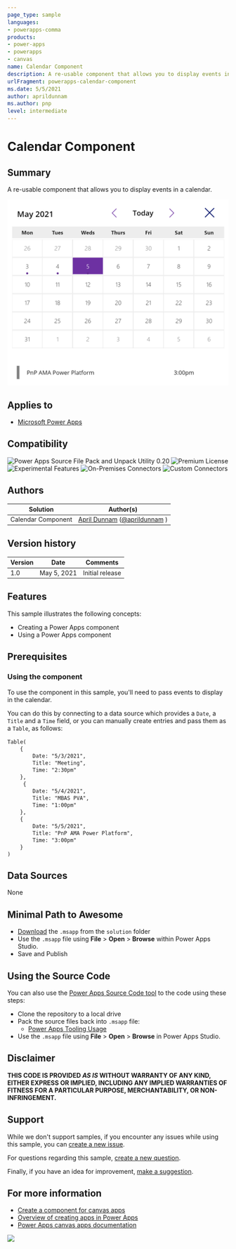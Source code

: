 ```yaml
---
page_type: sample
languages:
- powerapps-comma
products:
- power-apps
- powerapps
- canvas
name: Calendar Component
description: A re-usable component that allows you to display events in  a calendar.
urlFragment: powerapps-calendar-component
ms.date: 5/5/2021
author: aprildunnam
ms.author: pnp
level: intermediate
---
```


# Calendar Component

## Summary

A re-usable component that allows you to display events in  a calendar.

![Preview](./assets/preview.png)  


## Applies to

* [Microsoft Power Apps](https://docs.microsoft.com/powerapps/)

## Compatibility

![Power Apps Source File Pack and Unpack Utility 0.20](https://img.shields.io/badge/Packing%20Tool-0.20-green.svg)
![Premium License](https://img.shields.io/badge/Premium%20License-Not%20Required-green.svg "Premium Power Apps license not required")
![Experimental Features](https://img.shields.io/badge/Experimental%20Features-No-green.svg "Does not rely on experimental features")
![On-Premises Connectors](https://img.shields.io/badge/On--Premises%20Connectors-No-green.svg "Does not use on-premise connectors")
![Custom Connectors](https://img.shields.io/badge/Custom%20Connectors-Not%20Required-green.svg "Does not use custom connectors")

## Authors

Solution|Author(s)
--------|---------
Calendar Component | [April Dunnam](https://github.com/aprildunnam) ([@aprildunnam](https://www.twitter.com/aprildunnam) )

## Version history

Version|Date|Comments
-------|----|--------
1.0|May 5, 2021|Initial release


## Features

This sample illustrates the following concepts:

* Creating a Power Apps component
* Using a Power Apps component

## Prerequisites

### Using the component

To use the component in this sample, you'll need to pass events to display in the calendar.

You can do this by connecting to a data source which provides a `Date`, a `Title` and a `Time` field, or you can manually create entries and pass them as a `Table`, as follows:

```excel
Table(
    {
        Date: "5/3/2021",
        Title: "Meeting",
        Time: "2:30pm"
    },
     {
        Date: "5/4/2021",
        Title: "MBAS PVA",
        Time: "1:00pm"
    },
    {
        Date: "5/5/2021",
        Title: "PnP AMA Power Platform",
        Time: "3:00pm"
    }
)
```

## Data Sources
 
None

## Minimal Path to Awesome

* [Download](./solution/calendar-component.msapp) the `.msapp` from the `solution` folder
* Use the `.msapp` file using **File** > **Open** > **Browse** within Power Apps Studio.
* Save and Publish

## Using the Source Code

  You can also use the [Power Apps Source Code tool](https://github.com/microsoft/PowerApps-Language-Tooling) to the code using these steps:

* Clone the repository to a local drive
* Pack the source files back into `.msapp` file:
  * [Power Apps Tooling Usage](https://github.com/microsoft/PowerApps-Language-Tooling)
* Use the `.msapp` file using **File** > **Open** > **Browse** in Power Apps Studio.

## Disclaimer

**THIS CODE IS PROVIDED *AS IS* WITHOUT WARRANTY OF ANY KIND, EITHER EXPRESS OR IMPLIED, INCLUDING ANY IMPLIED WARRANTIES OF FITNESS FOR A PARTICULAR PURPOSE, MERCHANTABILITY, OR NON-INFRINGEMENT.**


## Support

While we don't support samples, if you encounter any issues while using this sample, you can [create a new issue](https://github.com/pnp/powerapps-samples/issues/new?assignees=&labels=Needs%3A+Triage+%3Amag%3A%2Ctype%3Abug-suspected&template=bug-report.yml&sample=calendar-component&authors=@aprildunnam&title=calendar-component%20-%20).

For questions regarding this sample, [create a new question](https://github.com/pnp/powerapps-samples/issues/new?assignees=&labels=Needs%3A+Triage+%3Amag%3A%2Ctype%3Abug-suspected&template=question.yml&sample=calendar-component&authors=@aprildunnam&title=calendar-component%20-%20).

Finally, if you have an idea for improvement, [make a suggestion](https://github.com/pnp/powerapps-samples/issues/new?assignees=&labels=Needs%3A+Triage+%3Amag%3A%2Ctype%3Abug-suspected&template=suggestion.yml&sample=calendar-component&authors=@aprildunnam&title=calendar-component%20-%20).

## For more information

- [Create a component for canvas apps](https://docs.microsoft.com/powerapps/maker/canvas-apps/create-component#components-in-canvas-apps)
- [Overview of creating apps in Power Apps](https://docs.microsoft.com/powerapps/maker/)
- [Power Apps canvas apps documentation](https://docs.microsoft.com/en-us/powerapps/maker/canvas-apps/)

<img src="https://telemetry.sharepointpnp.com/powerapps-samples/samples/calendar-component" />